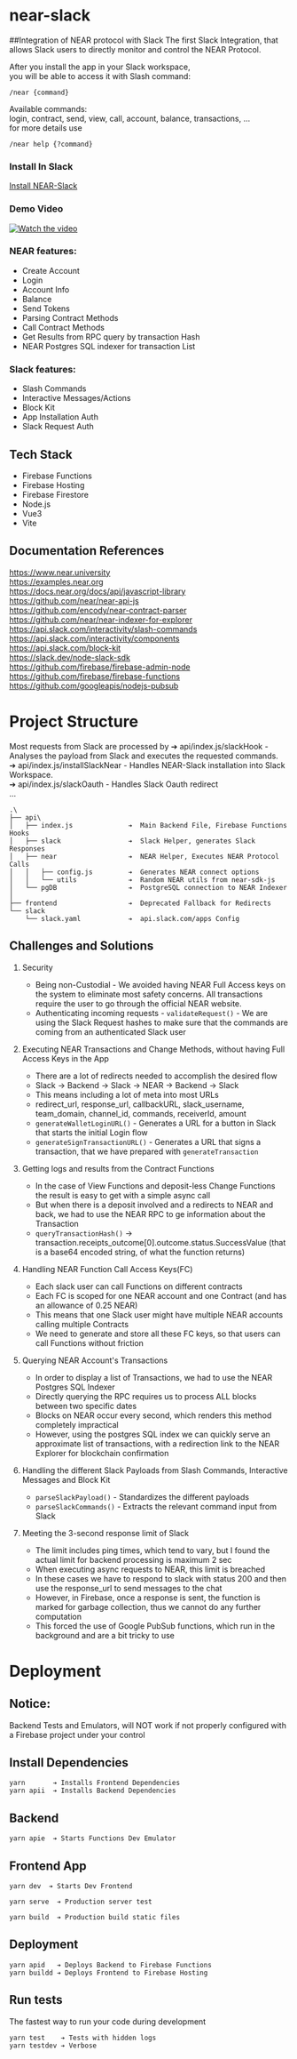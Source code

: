 # near-slack
##Integration of NEAR protocol with Slack
The first Slack Integration, 
that allows Slack users to directly monitor and control the NEAR Protocol.

After you install the app in your Slack workspace,  
you will be able to access it with Slash command:  
```
/near {command}
```  

Available commands:  
login, contract, send, view, call, account, balance, transactions, ...  
for more details use
```
/near help {?command}
```  

### Install In Slack
[Install NEAR-Slack](https://us-central1-near-api-1d073.cloudfunctions.net/installSlackNear)

### Demo Video
[![Watch the video](https://i.imgur.com/vKb2F1B.png)](https://youtu.be/vt5fpE0bzSY)

### NEAR features:
* Create Account
* Login
* Account Info
* Balance
* Send Tokens
* Parsing Contract Methods
* Call Contract Methods
* Get Results from RPC query by transaction Hash
* NEAR Postgres SQL indexer for transaction List

### Slack features:
* Slash Commands
* Interactive Messages/Actions
* Block Kit
* App Installation Auth
* Slack Request Auth

## Tech Stack
* Firebase Functions
* Firebase Hosting
* Firebase Firestore
* Node.js
* Vue3
* Vite

## Documentation References
https://www.near.university  
https://examples.near.org   
https://docs.near.org/docs/api/javascript-library  
https://github.com/near/near-api-js  
https://github.com/encody/near-contract-parser  
https://github.com/near/near-indexer-for-explorer  
https://api.slack.com/interactivity/slash-commands  
https://api.slack.com/interactivity/components  
https://api.slack.com/block-kit  
https://slack.dev/node-slack-sdk  
https://github.com/firebase/firebase-admin-node  
https://github.com/firebase/firebase-functions  
https://github.com/googleapis/nodejs-pubsub  

# Project Structure
Most requests from Slack are processed by
➔  api/index.js/slackHook - Analyses the payload from Slack and executes the requested commands.  
➔  api/index.js/installSlackNear - Handles NEAR-Slack installation into Slack Workspace.  
➔  api/index.js/slackOauth - Handles Slack Oauth redirect  
...

```
.\
├── api\
│   ├── index.js              ➔  Main Backend File, Firebase Functions Hooks
│   ├── slack                 ➔  Slack Helper, generates Slack Responses
│   ├── near                  ➔  NEAR Helper, Executes NEAR Protocol Calls
│   │   ├── config.js         ➔  Generates NEAR connect options
│   │   └── utils             ➔  Random NEAR utils from near-sdk-js
│   └── pgDB                  ➔  PostgreSQL connection to NEAR Indexer
│   
├── frontend                  ➔  Deprecated Fallback for Redirects
└── slack
    └── slack.yaml            ➔  api.slack.com/apps Config
```


## Challenges and Solutions
1. Security
    * Being non-Custodial - We avoided having NEAR Full Access keys on the system to eliminate most safety concerns. All transactions require the user to go through the official NEAR website.
    * Authenticating incoming requests - ```validateRequest()``` - We are using the Slack Request hashes to make sure that the commands are coming from an authenticated Slack user

2. Executing NEAR Transactions and Change Methods, without having Full Access Keys in the App
    * There are a lot of redirects needed to accomplish the desired flow
    * Slack -> Backend -> Slack -> NEAR -> Backend -> Slack
    * This means including a lot of meta into most URLs
    * redirect_url, response_url, callbackURL, slack_username, team_domain, channel_id, commands, receiverId, amount
    * ``` generateWalletLoginURL() ``` - Generates a URL for a button in Slack that starts the initial Login flow
    * ``` generateSignTransactionURL() ``` - Generates a URL that signs a transaction, that we have prepared with ```generateTransaction```

3. Getting logs and results from the Contract Functions
    * In the case of View Functions and deposit-less Change Functions the result is easy to get with a simple async call
    * But when there is a deposit involved and a redirects to NEAR and back, we had to use the NEAR RPC to ge information about the Transaction
    * ```queryTransactionHash()``` -> transaction.receipts_outcome[0].outcome.status.SuccessValue (that is a base64 encoded string, of what the function returns)

4. Handling NEAR Function Call Access Keys(FC)
    * Each slack user can call Functions on different contracts
    * Each FC is scoped for one NEAR account and one Contract (and has an allowance of 0.25 NEAR)
    * This means that one Slack user might have multiple NEAR accounts calling multiple Contracts
    * We need to generate and store all these FC keys, so that users can call Functions without friction

5. Querying NEAR Account's Transactions
    * In order to display a list of Transactions, we had to use the NEAR Postgres SQL Indexer
    * Directly querying the RPC requires us to process ALL blocks between two specific dates
    * Blocks on NEAR occur every second, which renders this method completely impractical
    * However, using the postgres SQL index we can quickly serve an approximate list of transactions, with a redirection link to the NEAR Explorer for blockchain confirmation

6. Handling the different Slack Payloads from Slash Commands, Interactive Messages and Block Kit
    * ``` parseSlackPayload() ``` - Standardizes the different payloads
    * ``` parseSlackCommands() ``` - Extracts the relevant command input from Slack

7. Meeting the 3-second response limit of Slack
    * The limit includes ping times, which tend to vary, but I found the actual limit for backend processing is maximum 2 sec
    * When executing async requests to NEAR, this limit is breached
    * In these cases we have to respond to slack with status 200 and then use the response_url to send messages to the chat
    * However, in Firebase, once a response is sent, the function is marked for garbage collection, thus we cannot do any further computation
    * This forced the use of Google PubSub functions, which run in the background and are a bit tricky to use

# Deployment
## Notice: 
Backend Tests and Emulators, 
will NOT work if not properly configured 
with a Firebase project under your control

## Install Dependencies
```
yarn       ➔ Installs Frontend Dependencies
yarn apii  ➔ Installs Backend Dependencies
```

## Backend
```
yarn apie  ➔ Starts Functions Dev Emulator
```

## Frontend App
```
yarn dev  ➔ Starts Dev Frontend
```

```
yarn serve  ➔ Production server test
```

```
yarn build  ➔ Production build static files
```

## Deployment
```
yarn apid   ➔ Deploys Backend to Firebase Functions
yarn buildd ➔ Deploys Frontend to Firebase Hosting
```

## Run tests 
The fastest way to run your code during development
```
yarn test    ➔ Tests with hidden logs
yarn testdev ➔ Verbose
```
